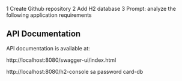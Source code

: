 1 Create Github repository
2 Add H2 database
3 Prompt: analyze the following application requirements


## API Documentation

API documentation is available at:


http://localhost:8080/swagger-ui/index.html

http://localhost:8080/h2-console
sa
password
card-db
